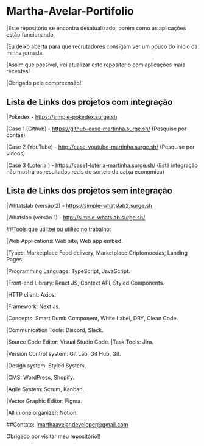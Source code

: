 
# Martha-Avelar-Portifolio

|Este repositório se encontra desatualizado, porém como as aplicações estão funcionando,

|Eu deixo aberta para que recrutadores consigam ver um pouco do ínicio da minha jornada.

|Assim que possivel, irei atualizar este repositorio com aplicações mais recentes!

|Obrigado pela compreensão!!


## Lista de Links dos projetos com integração

|Pokedex - https://simple-pokedex.surge.sh

|Case 1 (Github) - https://github-case-martinha.surge.sh/ (Pesquise por contas)

|Case 2 (YouTube) - http://case-youtube-martinha.surge.sh/ (Pesquise por vídeos)

|Case 3 (Loteria ) - https://case1-loteria-martinha.surge.sh/ (Está integração não mostra os resultados reais do sorteio da caixa economica)



## Lista de Links dos projetos sem integração

|Whtatslab (versão 2) - https://simple-whatslab2.surge.sh

|Whatslab (versão 1) - http://simple-whatslab.surge.sh/ 


##Tools que utilizei ou utilizo no trabalho:

|Web Applications: Web site, Web app embed.

|Types: Marketplace Food delivery, Marketplace Criptomoedas, Landing Pages.

|Programming Language: TypeScript, JavaScript.

|Front-end Library: React JS, Context API, Styled Components.

|HTTP client: Axios.

|Framework: Next Js.

|Concepts: Smart Dumb Component, White Label, DRY, Clean Code.

|Communication Tools: Discord, Slack.

|Source Code Editor: Visual Studio Code.
|Task Tools: Jira.

|Version Control system: Git Lab, Git Hub, Git.

|Design system: Styled System,

|CMS: WordPress, Shopify.

|Agile System: Scrum, Kanban.

|Vector Graphic Editor: Figma.

|All in one organizer: Notion.

##Contato:
|marthaavelar.developer@gmail.com

Obrigado por visitar meu repositório!!
